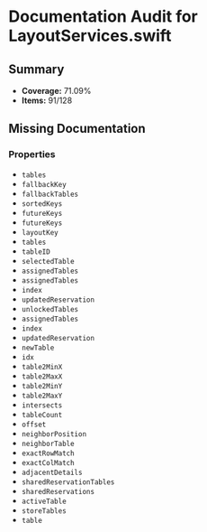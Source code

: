 # Documentation Audit for LayoutServices.swift

## Summary

- **Coverage:** 71.09%
- **Items:** 91/128

## Missing Documentation

### Properties
- `tables`
- `fallbackKey`
- `fallbackTables`
- `sortedKeys`
- `futureKeys`
- `futureKeys`
- `layoutKey`
- `tables`
- `tableID`
- `selectedTable`
- `assignedTables`
- `assignedTables`
- `index`
- `updatedReservation`
- `unlockedTables`
- `assignedTables`
- `index`
- `updatedReservation`
- `newTable`
- `idx`
- `table2MinX`
- `table2MaxX`
- `table2MinY`
- `table2MaxY`
- `intersects`
- `tableCount`
- `offset`
- `neighborPosition`
- `neighborTable`
- `exactRowMatch`
- `exactColMatch`
- `adjacentDetails`
- `sharedReservationTables`
- `sharedReservations`
- `activeTable`
- `storeTables`
- `table`
